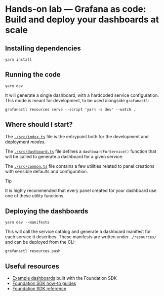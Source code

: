 # Hands-on lab — Grafana as code: Build and deploy your dashboards at scale

## Installing dependencies

```shell
yarn install
```

## Running the code

```shell
yarn dev
```

It will generate a single dashboard, with a hardcoded service configuration.
This mode is meant for development, to be used alongside `grafanactl`:

```shell
grafanactl resources serve --script 'yarn -s dev' --watch .
```

## Where should I start?

The [`./src/index.ts`](./src/index.ts) file is the entrypoint both for the development and
deployment *modes*.

The [`./src/dashboard.ts`](./src/dashboard.ts) file defines a `dashboardForService()`
function that will be called to generate a dashboard for a given service.

The [`./src/common.ts`](./src/common.ts) file contains a few utilities related
to panel creations with sensible defaults and configuration.

> [!TIP]
> It is highly recommended that every panel created for your dashboard use one
> of these utility functions.

## Deploying the dashboards

```shell
yarn dev --manifests
```

This will call the service catalog and generate a dashboard manifest for each
service it describes.
These manifests are written under `./resources/` and can be deployed from the CLI:

```shell
grafanactl resources push
```

## Useful resources

* [Example dashboards](https://github.com/grafana/grafana-foundation-sdk/tree/main/examples/typescript) built with the Foundation SDK
* [Foundation SDK how-to guides](https://grafana.github.io/grafana-foundation-sdk/v11.6.x+cog-v0.0.x/typescript/How-To/building-a-dashboard/)
* [Foundation SDK reference](https://grafana.github.io/grafana-foundation-sdk/v11.6.x+cog-v0.0.x/typescript/Reference/)
